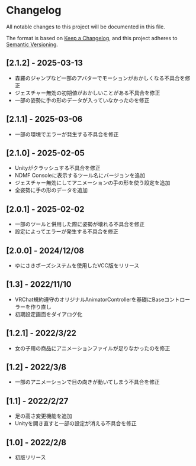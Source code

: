 # Changelog
All notable changes to this project will be documented in this file.

The format is based on [Keep a Changelog](https://keepachangelog.com/en/1.0.0/),
and this project adheres to [Semantic Versioning](https://semver.org/spec/v2.0.0.html).

## [2.1.2] - 2025-03-13
- 森羅のジャンプなど一部のアバターでモーションがおかしくなる不具合を修正
- ジェスチャー無効の初期値がおかしいことがある不具合を修正
- 一部の姿勢に手の形のデータが入っていなかったのを修正

## [2.1.1] - 2025-03-06
- 一部の環境でエラーが発生する不具合を修正

## [2.1.0] - 2025-02-05
- Unityがクラッシュする不具合を修正
- NDMF Consoleに表示するツール名にバージョンを追加
- ジェスチャー無効にしてアニメーションの手の形を使う設定を追加
- 全姿勢に手の形のデータを追加

## [2.0.1] - 2025-02-02
- 一部のツールと併用した際に姿勢が壊れる不具合を修正
- 設定によってエラーが発生する不具合を修正

## [2.0.0] - 2024/12/08
- ゆにさきポーズシステムを使用したVCC版をリリース

## [1.3] - 2022/11/10
- VRChat規約遵守のオリジナルAnimatorControllerを基礎にBaseコントローラーを作り直し
- 初期設定画面をダイアログ化

## [1.2.1] - 2022/3/22
- 女の子用の商品にアニメーションファイルが足りなかったのを修正

## [1.2] - 2022/3/8
- 一部のアニメーションで目の向きが動いてしまう不具合を修正

## [1.1] - 2022/2/27
- 足の高さ変更機能を追加
- Unityを開き直すと一部の設定が消える不具合を修正

## [1.0] - 2022/2/8
- 初版リリース
